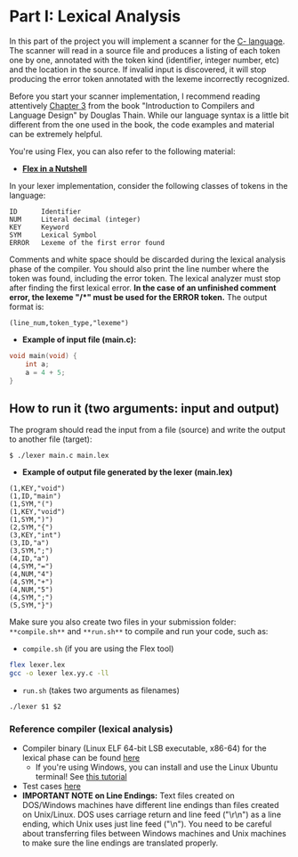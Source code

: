 # Part I: Lexical Analysis

In this part of the project you will implement a scanner for the [C- language](/view/cs1622sp2020/c-language?authuser=0). The scanner will read in a source file and produces a listing of each token one by one, annotated with the token kind (identifier, integer number, etc) and the location in the source. If invalid input is discovered, it will stop producing the error token annotated with the lexeme incorrectly recognized.

Before you start your scanner implementation, I recommend reading attentively [Chapter 3](https://www.google.com/url?q=https%3A%2F%2Fwww3.nd.edu%2F~dthain%2Fcompilerbook%2Fchapter3.pdf&sa=D&sntz=1&usg=AFQjCNGIpaKNmFBB6u9JtSwjL-TqdG8CcQ) from the book "Introduction to Compilers and Language Design" by Douglas Thain. While our language syntax is a little bit different from the one used in the book, the code examples and material can be extremely helpful.

You're using Flex, you can also refer to the following material:

*   [**Flex in a Nutshell**](https://www.google.com/url?q=https%3A%2F%2Fwww.dropbox.com%2Fs%2Fcfu2fvllatyvtg3%2F050%2520Flex%2520In%2520A%2520Nutshell.pdf&sa=D&sntz=1&usg=AFQjCNHdXOyaCdvl1CSVfN4aOYZzl0p3xg)

In your lexer implementation, consider the following classes of tokens in the language:

```
ID      Identifier
NUM     Literal decimal (integer)
KEY     Keyword
SYM     Lexical Symbol
ERROR   Lexeme of the first error found
```
</div>

Comments and white space should be discarded during the lexical analysis phase of the compiler. You should also print the line number where the token was found, including the error token. The lexical analyzer must stop after finding the first lexical error. **In the case of an unfinished comment error, the lexeme "/*" must be used for the ERROR token.** The output format is:

```
(line_num,token_type,"lexeme")
```
     
</div>

*   **Example of input file (main.c):**

```c
void main(void) {
	int a;
	a = 4 + 5;
}
```

## How to run it (two arguments: input and output)

The program should read the input from a file (source) and write the output to another file (target):

```
$ ./lexer main.c main.lex
```

</div>

*   **Example of output file generated by the lexer (main.lex)**

```
(1,KEY,"void")
(1,ID,"main")
(1,SYM,"(")
(1,KEY,"void")
(1,SYM,")")
(2,SYM,"{")
(3,KEY,"int")
(3,ID,"a")
(3,SYM,";")
(4,ID,"a")
(4,SYM,"=")
(4,NUM,"4")
(4,SYM,"+")
(4,NUM,"5")
(4,SYM,";")
(5,SYM,"}")
```

Make sure you also create two files in your submission folder: `**compile.sh**` and `**run.sh**` to compile and run your code, such as:

*   `compile.sh` (if you are using the Flex tool)

```sh
flex lexer.lex
gcc -o lexer lex.yy.c -ll
```

*   `run.sh` (takes two arguments as filenames)

```
./lexer $1 $2
```

### Reference compiler (lexical analysis)

*   Compiler binary (Linux ELF 64-bit LSB executable, x86-64) for the lexical phase can be found [here](https://www.google.com/url?q=https%3A%2F%2Fpitt-my.sharepoint.com%2F%3Au%3A%2Fg%2Fpersonal%2Fvtp4_pitt_edu%2FEYqSiG_rxJFMpJB4wTKlNDUBQ_Ux8anNWN--KIjf2hMjxg%3Fe%3DheWYaj&sa=D&sntz=1&usg=AFQjCNElgitnULm8qPKZA4DVIOFd2jblAw)
    *   If you're using Windows, you can install and use the Linux Ubuntu terminal! See [this tutorial](https://www.google.com/url?q=https%3A%2F%2Ftutorials.ubuntu.com%2Ftutorial%2Ftutorial-ubuntu-on-windows&sa=D&sntz=1&usg=AFQjCNHGZGmj-RPsE_2PokGCnxIWJa-4Sg)
*   Test cases [here](https://www.google.com/url?q=https%3A%2F%2Fpitt-my.sharepoint.com%2F%3Au%3A%2Fg%2Fpersonal%2Fvtp4_pitt_edu%2FEYMS71uaXRxDp2_-wupCu6oBXeZeJV-iqTvQhpqWq2koBQ%3Fe%3DCakHCH&sa=D&sntz=1&usg=AFQjCNFYHlLGF7K-I0v_N2GyxI6dkV8dwQ)
*   **IMPORTANT NOTE on Line Endings:** Text files created on DOS/Windows machines have different line endings than files created on Unix/Linux. DOS uses carriage return and line feed ("\r\n") as a line ending, which Unix uses just line feed ("\n"). You need to be careful about transferring files between Windows machines and Unix machines to make sure the line endings are translated properly.

</div>

</div>

</div>

</div>

</div>

</div>

</div>